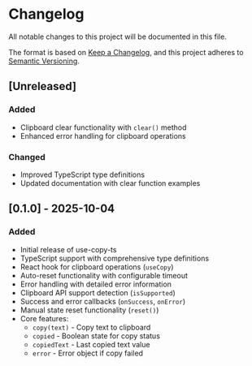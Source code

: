# Changelog

All notable changes to this project will be documented in this file.

The format is based on [Keep a Changelog](https://keepachangelog.com/en/1.0.0/),
and this project adheres to [Semantic Versioning](https://semver.org/spec/v2.0.0.html).

## [Unreleased]

### Added
- Clipboard clear functionality with `clear()` method
- Enhanced error handling for clipboard operations

### Changed
- Improved TypeScript type definitions
- Updated documentation with clear function examples

## [0.1.0] - 2025-10-04

### Added
- Initial release of use-copy-ts
- TypeScript support with comprehensive type definitions
- React hook for clipboard operations (`useCopy`)
- Auto-reset functionality with configurable timeout
- Error handling with detailed error information
- Clipboard API support detection (`isSupported`)
- Success and error callbacks (`onSuccess`, `onError`)
- Manual state reset functionality (`reset()`)
- Core features:
  - `copy(text)` - Copy text to clipboard
  - `copied` - Boolean state for copy status
  - `copiedText` - Last copied text value
  - `error` - Error object if copy failed
